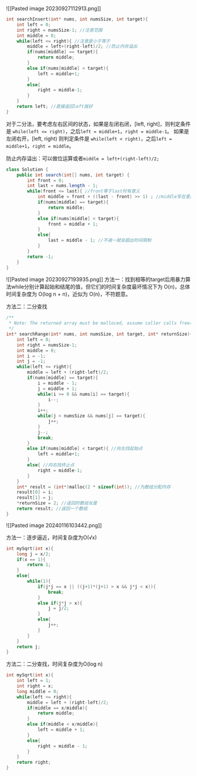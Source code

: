 ![[Pasted image 20230927112913.png]]

```c
int searchInsert(int* nums, int numsSize, int target){
    int left = 0;
    int right = numsSize-1; //注意范围
    int middle = 0;
    while(left <= right){ //注意是小于等于
        middle = left+(right-left)/2; //防止内存溢出
        if(nums[middle] == target){
            return middle;
        }
        else if(nums[middle] < target){
            left = middle+1;
        }
        else{
            right = middle-1;
        }
    }
    return left; //直接返回left就好
}
```

对于二分法，要考虑左右区间的状态，如果是左闭右闭，[left, right]，则判定条件是 
`while(left <= right)`，之后`left = middle+1`，`right = middle-1`。
如果是左闭右开，[left, right) 则判定条件是 
`while(left < right)`，之后`left = middle+1`，`right = middle`。

 防止内存溢出：可以做位运算或者`middle = left+(right-left)/2; `

```java
class Solution {
    public int search(int[] nums, int target) {
        int front = 0;
        int last = nums.length - 1;
        while(front <= last){ //front等于last时有意义
            int middle = front + ((last - front) >> 1) ; //middle写在里面更好，注意写法，右移比除以2好
            if(nums[middle] == target){
                return middle;
            }
            else if(nums[middle] < target){
                front = middle + 1;
            }
            else{
                last = middle - 1; //不减一就会超出时间限制
            }
        }
        return -1;
    }
}
```


![[Pasted image 20230927193935.png]]
方法一：找到相等的target后用暴力算法while分别计算起始和结尾的值，但它们的时间复杂度最坏情况下为 O(n)，总体时间复杂度为 O(log n + n)，近似为 O(n)，不符题意。

方法二：二分查找
```c
/**
 * Note: The returned array must be malloced, assume caller calls free().
 */
int* searchRange(int* nums, int numsSize, int target, int* returnSize){
    int left = 0;
    int right = numsSize-1;
    int middle = 0;
    int i = -1;
    int j = -1;
    while(left <= right){
        middle = left + (right-left)/2;
        if(nums[middle] == target){
            i = middle - 1;
            j = middle + 1;
            while(i >= 0 && nums[i] == target){
                i--;
            }
            i++;
            while(j < numsSize && nums[j] == target){
                j++;
            }
            j--;
            break;
        }
        else if(nums[middle] < target){ //向左找起始点
            left = middle+1;
        }
        else{ //向右找终止点
            right = middle-1;
        }
    }
    int* result = (int*)malloc(2 * sizeof(int)); //为数组分配内存
    result[0] = i;
    result[1] = j;
    *returnSize = 2; //返回的数组长度
    return result; //返回一个数组
}
```

![[Pasted image 20240116103442.png]]

方法一：逐步逼近，时间复杂度为O(√x)

```c
int mySqrt(int x){
    long j = x/2;
    if(x == 1){
        return 1;
    }
    else{
        while(1){
            if(j*j == x || ((j+1)*(j+1) > x && j*j < x)){
                break; 
            }
            else if(j*j > x){
                j = j/2;
            }
            else{
                j++;
            }
        }
    }
    return j;
}
```

方法二：二分查找，时间复杂度为O(log n)

```c
int mySqrt(int x){
    int left = 1;
    int right = x;
    long middle = 0;
    while(left <= right){
        middle = left + (right-left)/2;
        if(middle == x/middle){
            return middle;
        }
        else if(middle < x/middle){
            left = middle + 1;
        }
        else{
            right = middle - 1;
        }
    }
    return right;
}
```

